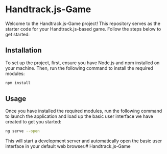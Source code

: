 # Handtrack.js-Game


Welcome to the Handtrack.js-Game project! This repository serves as the starter code for your Handtrack.js-based game. Follow the steps below to get started:

## Installation


To set up the project, first, ensure you have Node.js and npm installed on your machine. Then, run the following command to install the required modules:


```bash
npm install
```


## Usage

Once you have installed the required modules, run the following command to launch the application and load up the basic user interface we have created to get you started:


```bash
ng serve --open
```


This will start a development server and automatically open the basic user interface in your default web browser.#   H a n d t r a c k . j s - G a m e 
 
 
